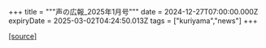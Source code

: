 +++
title = """声の広報_2025年1月号"""
date = 2024-12-27T07:00:00.000Z
expiryDate = 2025-03-02T04:24:50.013Z
tags = ["kuriyama","news"]
+++


[[source]](https://www.town.kuriyama.hokkaido.jp/site/koho/29881.html)
